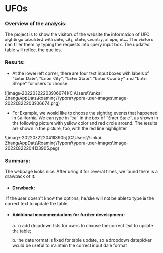 # UFOs



### Overview of the analysis:

The project is to show the visitors of the website the information of UFO sightings tabulated with date, city, state, country, shape, etc..  The visitors can filter them by typing the requests into query input box.  The updated table will reflect the queries.



### Results:

- At the lower left corner, there are four text input boxes with labels of "Enter Date", "Enter City", "Enter State", "Enter Country" and "Enter Shape" for users to choose.



![image-20220822203906674](C:\Users\Yunkai Zhang\AppData\Roaming\Typora\typora-user-images\image-20220822203906674.png)



- For Example, we would like to choose the sighting events that happened in California.  We can type in "ca" in the box of "Enter State", as shown in the following picture with yellow color and red circle around.  The results are shown in the picture, too, with the red line highlighter.



![image-20220822204103905](C:\Users\Yunkai Zhang\AppData\Roaming\Typora\typora-user-images\image-20220822204103905.png)





### Summary:

The webpage looks nice.  After using it for several times, we found there is a drawback of it:

- #### Drawback:

​		If the user doesn't know the options, he/she will not be able to type in the correct text to update the table.

- #### Additional recommendations for further development:

  a. to add dropdown lists for users to choose the correct text to update the table;

  b. the date format is fixed for table update, so a dropdown datepicker would be useful to maintain the correct input date format. 

